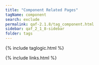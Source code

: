 ```yaml
---
title: "Component Related Pages"
tagName: component
search: exclude
permalink: qaf-2.1.8/tag_component.html
sidebar: qaf_2_1_8-sidebar
folder: tags
---
```

{% include taglogic.html %}

{% include links.html %}
